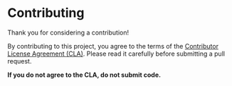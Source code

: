 # Contributing

Thank you for considering a contribution!

By contributing to this project, you agree to the terms of the [Contributor License Agreement (CLA)](./CLA.md). Please read it carefully before submitting a pull request.

**If you do not agree to the CLA, do not submit code.**
